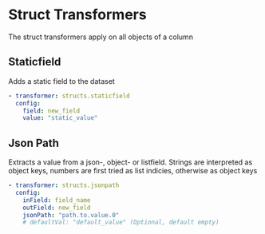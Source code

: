 # Struct Transformers
The struct transformers apply on all objects of a column

## Staticfield
Adds a static field to the dataset

```yaml
- transformer: structs.staticfield
  config:
    field: new_field
    value: "static_value"
```

## Json Path
Extracts a value from a json-, object- or listfield. Strings are interpreted as object keys, numbers are first tried as list indicies, otherwise as object keys

```yaml
- transformer: structs.jsonpath
  config:
    inField: field_name
    outField: new_field
    jsonPath: "path.to.value.0"
    # defaultVal: "default_value" (Optional, default empty)
```
